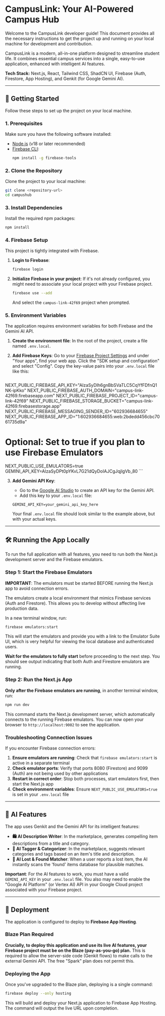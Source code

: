 # CampusLink: Your AI-Powered Campus Hub

Welcome to the CampusLink developer guide! This document provides all the necessary instructions to get the project up and running on your local machine for development and contribution.

CampusLink is a modern, all-in-one platform designed to streamline student life. It combines essential campus services into a single, easy-to-use application, enhanced with intelligent AI features.

**Tech Stack:** Next.js, React, Tailwind CSS, ShadCN UI, Firebase (Auth, Firestore, App Hosting), and Genkit (for Google Gemini AI).

---

## 🚀 Getting Started

Follow these steps to set up the project on your local machine.

### 1. Prerequisites

Make sure you have the following software installed:
- [Node.js](https://nodejs.org/) (v18 or later recommended)
- [Firebase CLI](https://firebase.google.com/docs/cli#install-cli-mac-linux):
  ```bash
  npm install -g firebase-tools
  ```

### 2. Clone the Repository

Clone the project to your local machine:
```bash
git clone <repository-url>
cd campushub
```

### 3. Install Dependencies

Install the required npm packages:
```bash
npm install
```

### 4. Firebase Setup

This project is tightly integrated with Firebase.

1.  **Login to Firebase**:
    ```bash
    firebase login
    ```
2.  **Initialize Firebase in your project**: If it's not already configured, you might need to associate your local project with your Firebase project.
    ```bash
    firebase use --add
    ```
    And select the `campus-link-42f69` project when prompted.

### 5. Environment Variables

The application requires environment variables for both Firebase and the Gemini AI API.

1.  **Create the environment file**: In the root of the project, create a file named `.env.local`.

2.  **Add Firebase Keys**: Go to your [Firebase Project Settings](https://console.firebase.google.com/project/campus-link-42f69/settings/general) and under "Your apps", find your web app. Click the "SDK setup and configuration" and select "Config". Copy the key-value pairs into your `.env.local` file like this:

    ```plaintext
   NEXT_PUBLIC_FIREBASE_API_KEY="AIzaSyDIh6gnBbSVaTLC5CqYfFDfnQ1NK-ipKko"
   NEXT_PUBLIC_FIREBASE_AUTH_DOMAIN="campus-link-42f69.firebaseapp.com"
   NEXT_PUBLIC_FIREBASE_PROJECT_ID="campus-link-42f69"
   NEXT_PUBLIC_FIREBASE_STORAGE_BUCKET="campus-link-42f69.firebasestorage.app"
   NEXT_PUBLIC_FIREBASE_MESSAGING_SENDER_ID="602936684655"
   NEXT_PUBLIC_FIREBASE_APP_ID="1:602936684655:web:2bdedd456cbc7061735d9a"
   # Optional: Set to true if you plan to use Firebase Emulators
   NEXT_PUBLIC_USE_EMULATORS=true
   GEMINI_API_KEY=AIzaSyDPt0pYKvL7G21dQyDoIAJCgJqjlgVb_80
    ```

3.  **Add Gemini API Key**:
    - Go to the [Google AI Studio](https://aistudio.google.com/app/apikey) to create an API key for the Gemini API.
    - Add this key to your `.env.local` file:
    ```plaintext
    GEMINI_API_KEY=your_gemini_api_key_here
    ```

    Your final `.env.local` file should look similar to the example above, but with your actual keys.

---

## 🛠️ Running the App Locally

To run the full application with all features, you need to run both the Next.js development server and the Firebase emulators.

### Step 1: Start the Firebase Emulators

**IMPORTANT**: The emulators must be started BEFORE running the Next.js app to avoid connection errors.

The emulators create a local environment that mimics Firebase services (Auth and Firestore). This allows you to develop without affecting live production data.

In a new terminal window, run:
```bash
firebase emulators:start
```
This will start the emulators and provide you with a link to the Emulator Suite UI, which is very helpful for viewing the local database and authenticated users.

**Wait for the emulators to fully start** before proceeding to the next step. You should see output indicating that both Auth and Firestore emulators are running.

### Step 2: Run the Next.js App

**Only after the Firebase emulators are running**, in another terminal window, run:
```bash
npm run dev
```
This command starts the Next.js development server, which automatically connects to the running Firebase emulators. You can now open your browser to `http://localhost:9002` to see the application.

### Troubleshooting Connection Issues

If you encounter Firebase connection errors:

1. **Ensure emulators are running**: Check that `firebase emulators:start` is active in a separate terminal
2. **Check emulator ports**: Verify that ports 8080 (Firestore) and 9099 (Auth) are not being used by other applications
3. **Restart in correct order**: Stop both processes, start emulators first, then start the Next.js app
4. **Check environment variables**: Ensure `NEXT_PUBLIC_USE_EMULATORS=true` is set in your `.env.local` file

---

## 🤖 AI Features

The app uses Genkit and the Gemini API for its intelligent features:

- **🛍️ AI Description Writer**: In the marketplace, generates compelling item descriptions from a title and category.
- **🧠 AI Tagger & Categorizer**: In the marketplace, suggests relevant categories and tags based on an item's title and description.
- **🔎 AI Lost & Found Matcher**: When a user reports a lost item, the AI instantly scans the 'found' items database for plausible matches.

**Important**: For the AI features to work, you must have a valid `GEMINI_API_KEY` in your `.env.local` file. You also may need to enable the "Google AI Platform" (or Vertex AI) API in your Google Cloud project associated with your Firebase project.

---

## 🚀 Deployment

The application is configured to deploy to **Firebase App Hosting**.

### Blaze Plan Required

**Crucially, to deploy this application and use its live AI features, your Firebase project must be on the Blaze (pay-as-you-go) plan.** This is required to allow the server-side code (Genkit flows) to make calls to the external Gemini API. The free "Spark" plan does not permit this.

### Deploying the App

Once you've upgraded to the Blaze plan, deploying is a single command:
```bash
firebase deploy --only hosting
```
This will build and deploy your Next.js application to Firebase App Hosting. The command will output the live URL upon completion.